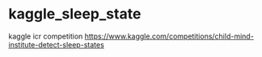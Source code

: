 # kaggle_sleep_state
kaggle icr competition https://www.kaggle.com/competitions/child-mind-institute-detect-sleep-states
